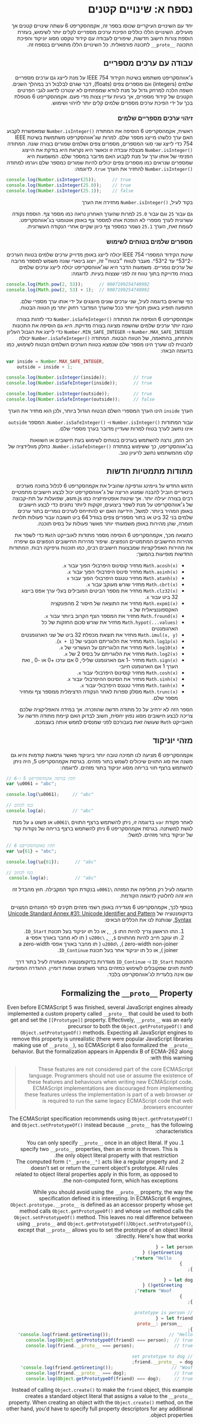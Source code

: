 <div dir="rtl">

# נספח א: שינויים קטנים

יחד עם השינויים העיקריים שכוסו בספר זה, אקמהסקריפט 6 עשתה שינויים קטנים אך מועילים. השינויים הללו כוללים הפיכת ערכים מספריים לקלים יותר לשימוש, בעזרת הוספת צורות חישוב חדשות, שיפורים לעבודה עם קידוד טקסט מסוג יוניקוד והפיכת התכונה
`__proto__`
לתכונה פורמאלית. כל השינויים הללו מתוארים בנספח זה.

## עבודה עם ערכים מספריים

ג׳אווהסקריפט משתמש בשיטת הקידוד
<span dir="ltr">IEEE 754</span>
על מנת לייצג גם ערכים מספריים שלמים
(integers)
וגם מספרים צפים
(floats),
דבר שגרם לבלבול רב במהלך השנים. השפה הלכה למרחק גדול על מנת לוודא שמפתחים לא יצטרכו לדאוג לגבי הפרטים הקטנים של קידוד מספרים, אך בעיות עדיין צצות מדי פעם. אקמהסקריפט 6 מטפלת בכך על ידי הפיכת ערכים מספרים שלמים קלים יותר לזיהוי ושימוש.

### זיהוי ערכים מספריים שלמים

ראשית, אקמהסקריפט 6 הוסיפה את המתודה
<span dir="ltr">`Number.isInteger()`</span>
שמאפשרת לקבוע האם ערך כלשהו מייצג מספר שלם. למרות שג׳אווהסקריפט משתמשת בשיטת
<span dir="ltr">IEEE 754</span>
כדי לייצג שני סוגי המספרים, מספרים צפים ושלמים שמורים בצורה שונה.
המתודה
<span dir="ltr">`Number.isInteger()`</span>
מנצלת עובדה זו וכאשר היא נקראת היא בודקת את הייצוג הפנימי של אותו ערך על מנת לקבוע האם מדובר במספר שלם. המשמעות היא שמספרים שנראים כמו מספרים צפים יכולים להיות שמורים כמספר שלם ויגרמו למתודה
<span dir="ltr">`Number.isInteger()`</span>
להחזיר את הערך
`true`.
לדוגמה:

<div dir="ltr">

```js
console.log(Number.isInteger(25));      // true
console.log(Number.isInteger(25.0));    // true
console.log(Number.isInteger(25.1));    // false
```
</div>

בקוד לעיל,
<span dir="ltr">`Number.isInteger()`</span>
מחזירה את הערך

גם עבור
`25`
וגם עבור
`25.0`
למרות שהערך האחרון נראה כמו מספר צף. הוספת נקודה עשרונית לערך מספרי לא הופכת אותו למספר צף באופן אוטומטי בג׳אווהסקריפט.
לעומת זאת, הערך
`25.1`
נשמר כמספר צף כיוון שקיים אחרי הנקודה העשרונית.

### מספרים שלמים בטוחים לשימוש

שיטת הקידוד המספרי
<span dir="ltr">IEEE 754</span>
יכולה לייצג באופן מדוייק ערכים שלמים בטווח הערכים
-2^53^
עד
2^53^.
מעבר לטווח ״בטוח״ זה, ייצוג בינארי שונה משמש למספר מרובה של ערכים נומריים. משמעות הדבר היא שג׳אווהסקריפט יכולה לייצג ערכים שלמים בצורה מדוייקת בתוך טווח זה לפני שצצות בעיות.
לדוגמה:

<div dir="ltr">

```js
console.log(Math.pow(2, 53));      // 9007199254740992
console.log(Math.pow(2, 53) + 1);  // 9007199254740992
```

</div>

כפי שרואים בדוגמה לעיל, שני ערכים שונים מיוצגים על ידי אותו ערך מספרי שלם.
התופעה תופיע באופן תכוף יותר ככל שהערך המדובר רחוק יותר מן הטווה הבטוח.

אקמהסקריפט 6 הוסיפה את המתודה
<span dir="ltr">`Number.isSafeInteger()`</span>
כדי לזהות בצורה טובה יותר ערכים שלמים שהשפה מציגה בצורה מדויקת. היא גם הוסיפה את התכונות
<span dir="ltr">`Number.MAX_SAFE_INTEGER`</span>
ו-
<span dir="ltr">`Number.MIN_SAFE_INTEGER`</span>
כדי לייצג את הגבול העליון והתחתון, בהתאמה, של הטווח הבטוח.
המתודה
<span dir="ltr">`Number.isSafeInteger()`</span>
יכולה להבטיח לנו שערך הינו מספר שלם שנמצא בטווח הערכים השלמים הבטוח לשימוש, כמו בדוגמה הבאה:


<div dir="ltr">

```js
var inside = Number.MAX_SAFE_INTEGER,
    outside = inside + 1;

console.log(Number.isInteger(inside));          // true
console.log(Number.isSafeInteger(inside));      // true

console.log(Number.isInteger(outside));         // true
console.log(Number.isSafeInteger(outside));     // false
```
</div>

הערך
`inside`
הינו הערך המספרי השלם הבטוח הגדול ביותר, ולכן הוא מחזיר את הערך

עבור המתודות
<span dir="ltr">`Number.isInteger()`</span>
ו-
<span dir="ltr">`Number.isSafeInteger()`</span>.
המספר
`outside`
אינו נחשב לערך בטוח למרות שעדיין מדובר בערך מספרי שלם.

רוב הזמן, נרצה להשתמש בערכים בטוחים לשימוש בעת חישובים או השוואות בג׳אווהסקריפט, כך ששימוש במתודה
<span dir="ltr">`Number.isSafeInteger()`</span>.
כחלק מוולידציה של קלט מהמשתמש נחשב לרעיון טוב.

## מתודות מתמטיות חדשות

הדגש החדש על גיימינג וגרפיקה שהוביל את אקמהסקריפט 6 לכלול בתוכה מערכים בינאריים הוביל להבנה שמנוע הריצה של ג׳אווהסקריפט יכול לבצע חישובים מתמטיים רבים בצורה יעילה יותר. אך שיטות אופטימיזציה כמו
asm.js,
שפועלות על תת-קבוצה של ג׳אווהסקריפט על מנת לשפר ביצועים, זקוקות ליותר נתונים כדי לבצע חישובים באופן המהיר ביותר. למשל, הידיעה האם יש להתייחס לערכים נומריים בתור ערכים שלמים בני 32 ביט או בתור מספרים צפים בגודל 64 ביט חשובה עבור פעולות תלויות חומרה, שהן מהירות באופן משמעותי יותר מאשר פעולות על בסיס תוכנה.

כתוצאה מכך, אקמהסקריפט 6 הוסיפה מספר מתודות לאובייקט
`Math`
כדי לשפר את מהירות החישובים המתמטיים הנפוצים.
שיפור מהירות החישובים הנפוצים גם שיפרה את מהירות האפליקציות שמבצעות חישובים רבים, כמו תוכנות גרפיקה רבות. המתודות החדשות מופיעות בהמשך:

* `Math.acosh(x)` מחזיר קוסינוס היפרבולי הפוך עבור `x`.
* `Math.asinh(x)` מחזיר סינוס היפרבולי הפוך עבור `x`.
* `Math.atanh(x)` מחזיר טנגנס היפרבולי הפוך עבור `x`
* `Math.cbrt(x)` מחזיר שורש מעוקב עבור `x`.
* `Math.clz32(x)` מחזיר את מספר הביטים המובילים בעלי ערך אפס בייצוג 32 ביט עבור `x`.
* `Math.expm1(x)` מחזיר את התוצאה של חיסור 2 מהפונקציה האקספוננציאלית של `x`
* `Math.fround(x)` מחזיר את המספר הצף הקרוב ביותר עבור `x`.
* `Math.hypot(...values)` מחזיר את שורש סכום החזקות של כל הארגומנטים
* `Math.imul(x, y)` מחזיר את תוצאת מכפלת 32 ביט של שני הארגומנטים
* `Math.log1p(x)` מחזיר את הלוגריתם הטבעי של (`1 + x`).
* `Math.log10(x)` מחזיר את הלוגריתם על העשרוני של `x`.
* `Math.log2(x)` מחזיר את הלוגריתם על בסיס 2 של `x`.
* `Math.sign(x)` מחזיר -1 אם הארגומנט שלילי, 0 אם ערכו +0 או -0 , ואת הערך 1 אם הארגומנט חיובי
* `Math.cosh(x)` מחזיר קוסינוס היפרבולי עבור `x`.
* `Math.sinh(x)` מחזיר את הסינוס ההיפרבולי עבור `x`.
* `Math.tanh(x)` מחזיר טנגנס היפרבולי עבור `x`.
* `Math.trunc(x)` מסלק ספרות לאחר הנקודה הדצימלית ממספר צף ומחזיר מספר שלם.

הספר הזה לא ירחיב על כל מתודה חדשה שהוזכרה. אך במידה והאפליקציה שלכם צריכה לבצע חישובים מסוג נפוץ יחסית, חשוב לבדוק האם קיימת מתודה חדשה על האובייקט
`Math`
שעושה זאת בעבורכם לפני שמנסים לממש אותה בעצמכם.

## מזהי יוניקוד

אקמהסקריפט 6 מציעה לנו תמיכה טובה יותר ביוניקוד מאשר גרסאות קודמות והיא גם משנה את סוג התווים שיכולים לשמש בתור מזהים.
בגרסת אקמהסקריפט 5, היה ניתן להשתמש ברצף תווי בריחה מסוג יוניקוד בתור מזהים.
לדוגמה:


<div dir="ltr">

```js
// תקין בגרסת אקמהסקריפט 5 ו-6
var \u0061 = "abc";

console.log(\u0061);     // "abc"

// כמו לכתוב
console.log(a);          // "abc"
```
</div>

לאחר פקודת
`var`
בדוגמה זו,
ניתן להשתמש ברצף התווים
`\u0061`
או פשוט
`a`
על מנת לגשת למשתנה.
בגרסת אקמהסקריפט 6 ניתן להשתמש ברצף בריחה של נקודות קוד של יוניקוד בתור מזהים.
למשל:

<div dir="ltr">

```js
// תקין באקמהסקריפט 6
var \u{61} = "abc";

console.log(\u{61});      // "abc"

// כמו לכתוב
 console.log(a);          // "abc"
```
</div>

הדוגמה לעיל רק מחליפה את המזהה
`\u0061`
בנקודת הקוד המקבילה. חוץ מהבדל זה היא זהה לחלוטין לדוגמה הקודמת.

בנוסף לכך, אקמהסקריפט 6 מגדירה באופן רשמי מזהים תקינים לפי המונחים המצויים בדוקומנטציה של
<span dir="ltr">
[Unicode Standard Annex #31: Unicode Identifier and Pattern Syntax](http://unicode.org/reports/tr31/)
</span>,
שנותנת לנו את הכללים הבאים:

1. התו הראשון צריך להיות התו
`$`, `_`,
או כל תו יוניקוד בעל תכונת
`ID_Start`.
2. תו עוקב חייב להיות מהתווים
`$`, `_`, `\u200c`
(
    תו לא מחבר באורך אפסי
    <span dir="ltr">a zero-width non-joiner</span>
),
`\u200d`
(
    תו מחבר באורך אפסי
    <span dir="ltr">a zero-width joiner</span>
),
או כל תו יוניקוד אחר בעל תכונת
`ID_Continue`.

התכונות
`ID_Start`
ו-
`ID_Continue`
מוגדרות בדוקומנטציה האמורה לעיל בתור דרך לזהות תווים שמקובלים לשימוש כמזהים בתור משתנים ושמות דומיין.
ההגדרה המופיעה שם אינה בלעדית לג׳אווהסקריפט בלבד.

## Formalizing the `__proto__` Property

Even before ECMAScript 5 was finished, several JavaScript engines already implemented a custom property called `__proto__` that could be used to both get and set the `[[Prototype]]` property. Effectively, `__proto__` was an early precursor to both the `Object.getPrototypeOf()` and `Object.setPrototypeOf()` methods. Expecting all JavaScript engines to remove this property is unrealistic (there were popular JavaScript libraries making use of `__proto__`), so ECMAScript 6 also formalized the `__proto__` behavior. But the formalization appears in Appendix B of ECMA-262 along with this warning:

> These features are not considered part of the core ECMAScript language. Programmers should not use or assume the existence of these features and behaviours when writing new ECMAScript code. ECMAScript implementations are discouraged from implementing these features unless the
implementation is part of a web browser or is required to run the same legacy ECMAScript code that web browsers encounter.

The ECMAScript specification recommends using `Object.getPrototypeOf()` and `Object.setPrototypeOf()` instead because `__proto__` has the following characteristics:

1. You can only specify `__proto__` once in an object literal. If you specify two `__proto__` properties, then an error is thrown. This is the only object literal property with that restriction.
1. The computed form `["__proto__"]` acts like a regular property and doesn't set or return the current object's prototype. All rules related to object literal properties apply in this form, as opposed to the non-computed form, which has exceptions.

While you should avoid using the `__proto__` property, the way the specification defined it is interesting. In ECMAScript 6 engines, `Object.prototype.__proto__` is defined as an accessor property whose `get` method calls `Object.getPrototypeOf()` and whose `set` method calls the `Object.setPrototypeOf()` method. This leaves no real difference between using `__proto__` and `Object.getPrototypeOf()`/`Object.setPrototypeOf()`, except that `__proto__` allows you to set the prototype of an object literal directly. Here's how that works:

```js
let person = {
    getGreeting() {
        return "Hello";
    }
};

let dog = {
    getGreeting() {
        return "Woof";
    }
};

// prototype is person
let friend = {
    __proto__: person
};
console.log(friend.getGreeting());                      // "Hello"
console.log(Object.getPrototypeOf(friend) === person);  // true
console.log(friend.__proto__ === person);               // true

// set prototype to dog
friend.__proto__ = dog;
console.log(friend.getGreeting());                      // "Woof"
console.log(friend.__proto__ === dog);                  // true
console.log(Object.getPrototypeOf(friend) === dog);     // true
```

Instead of calling `Object.create()` to make the `friend` object, this example creates a standard object literal that assigns a value to the `__proto__` property. When creating an object with the `Object.create()` method, on the other hand, you'd have to specify full property descriptors for any additional object properties.
